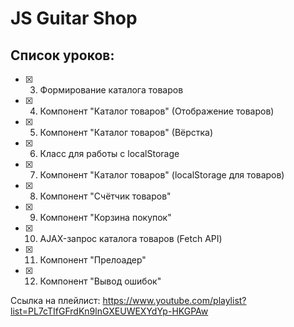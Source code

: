 # JS Guitar Shop

## Список уроков:
- [x] 03. Формирование каталога товаров 
- [x] 04. Компонент "Каталог товаров" (Отображение товаров)
- [x] 05. Компонент "Каталог товаров" (Вёрстка)
- [x] 06. Класс для работы с localStorage
- [x] 07. Компонент "Каталог товаров" (localStorage для товаров)
- [x] 08. Компонент "Счётчик товаров"
- [x] 09. Компонент "Корзина покупок"
- [x] 10. AJAX-запрос каталога товаров (Fetch API)
- [x] 11. Компонент "Прелоадер"
- [x] 12. Компонент "Вывод ошибок"

Ссылка на плейлист: https://www.youtube.com/playlist?list=PL7cTIfGFrdKn9lnGXEUWEXYdYp-HKGPAw
